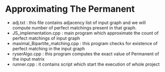 # Approximating The Permanent
* adj.txt : this file contains adjacency list of input graph and we will compute number of perfect matchings present in that graph.
* JS_implementation.cpp : main program which approximate the count of perfect matchings of input graph
* maximal_Bipartite_matching.cpp : this program checks for existence of perfect matching in the input graph
* ryserAlgo.cpp : this program computes the exact value of Permanent of the input matrix
* runner.cpp : it contains script which start the execution of whole project
